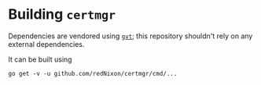# Building `certmgr`

Dependencies are vendored using [`gvt`](https://github.com/filosottile/gvt);
this repository shouldn't rely on any external dependencies.

It can be built using

```
go get -v -u github.com/redNixon/certmgr/cmd/...
```
